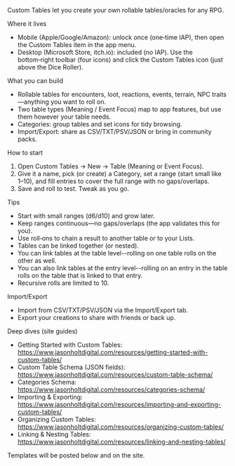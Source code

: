 Custom Tables let you create your own rollable tables/oracles for any RPG.

Where it lives
- Mobile (Apple/Google/Amazon): unlock once (one‑time IAP), then open the Custom Tables item in the app menu.
- Desktop (Microsoft Store, itch.io): included (no IAP). Use the bottom‑right toolbar (four icons) and click the Custom Tables icon (just above the Dice Roller).

What you can build
- Rollable tables for encounters, loot, reactions, events, terrain, NPC traits—anything you want to roll on.
- Two table types (Meaning / Event Focus) map to app features, but use them however your table needs.
- Categories: group tables and set icons for tidy browsing.
- Import/Export: share as CSV/TXT/PSV/JSON or bring in community packs.

How to start
1) Open Custom Tables → New → Table (Meaning or Event Focus).
2) Give it a name, pick (or create) a Category, set a range (start small like 1–10), and fill entries to cover the full range with no gaps/overlaps.
3) Save and roll to test. Tweak as you go.

Tips
- Start with small ranges (d6/d10) and grow later.
- Keep ranges continuous—no gaps/overlaps (the app validates this for you).
- Use roll‑ons to chain a result to another table or to your Lists.
- Tables can be linked together (or nested).
- You can link tables at the table level--rolling on one table rolls on the other as well.
- You can also link tables at the entry level--rolling on an entry in the table rolls on the table that is linked to that entry.
- Recursive rolls are limited to 10. 

Import/Export
- Import from CSV/TXT/PSV/JSON via the Import/Export tab.
- Export your creations to share with friends or back up.

Deep dives (site guides)
- Getting Started with Custom Tables: https://www.jasonholtdigital.com/resources/getting-started-with-custom-tables/
- Custom Table Schema (JSON fields): https://www.jasonholtdigital.com/resources/custom-table-schema/
- Categories Schema: https://www.jasonholtdigital.com/resources/categories-schema/
- Importing & Exporting: https://www.jasonholtdigital.com/resources/importing-and-exporting-custom-tables/
- Organizing Custom Tables: https://www.jasonholtdigital.com/resources/organizing-custom-tables/
- Linking & Nesting Tables: https://www.jasonholtdigital.com/resources/linking-and-nesting-tables/

Templates will be posted below and on the site.
